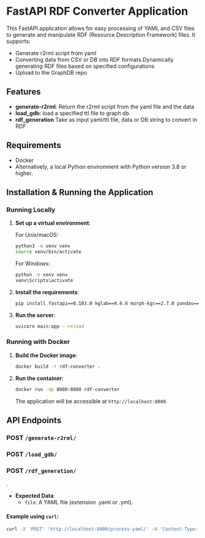 # FastAPI RDF Converter Application

This FastAPI application allows for easy processing of YAML and CSV files to generate and manipulate RDF (Resource Description Framework) files. It supports:

- Generate r2rml script from yaml 
- Converting data from CSV or DB into RDF formats.Dynamically generating RDF files based on specified configurations
- Upload to the GraphDB repo

## Features

- **generate-r2rml**: Return the r2rml script from the yaml file and the data
- **load_gdb**: load a specified ttl file to graph db 
- **rdf_generation** Take as input yaml/ttl file, data or DB string to convert in RDF

## Requirements

- Docker
- Alternatively, a local Python environment with Python version 3.8 or higher.

## Installation & Running the Application

### Running Locally

1. **Set up a virtual environment**:

    For Unix/macOS:
    ```bash
    python3 -m venv venv
    source venv/bin/activate
    ```

    For Windows:
    ```cmd
    python -m venv venv
    venv\Scripts\activate
    ```

2. **Install the requirements**:
    ```bash
    pip install fastapi==0.103.0 kglab==0.6.6 morph-kgc==2.7.0 pandas==2.2.2 uvicorn==0.20.0 PyYAML python-multipart
    ```

3. **Run the server**:
    ```bash
    uvicorn main:app --reload
    ```

### Running with Docker

1. **Build the Docker image**:
    ```bash
    docker build -t rdf-converter .
    ```

2. **Run the container**:
    ```bash
    docker run -dp 8000:8000 rdf-converter
    ```

   The application will be accessible at `http://localhost:8000`.

## API Endpoints

### POST `/generate-r2rml/`
### POST `/load_gdb/`
### POST `/rdf_generation/`


.

- **Expected Data**: 
  - `file`: A YAML file (extension .yaml or .yml).
  
#### Example using `curl`:

```bash
curl -X 'POST' 'http://localhost:8000/process-yaml/' -H 'Content-Type: multipart/form-data' -F 'file=@path_to_your_yaml_file.yaml'